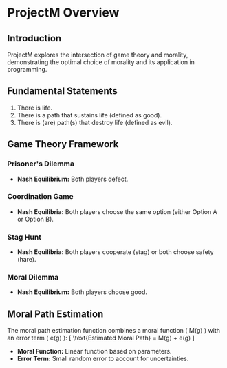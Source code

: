 # ProjectM Overview

## Introduction

ProjectM explores the intersection of game theory and morality, demonstrating the optimal choice of morality and its application in programming.

## Fundamental Statements

1. There is life.
2. There is a path that sustains life (defined as good).
3. There is (are) path(s) that destroy life (defined as evil).

## Game Theory Framework

### Prisoner's Dilemma
- **Nash Equilibrium:** Both players defect.

### Coordination Game
- **Nash Equilibria:** Both players choose the same option (either Option A or Option B).

### Stag Hunt
- **Nash Equilibria:** Both players cooperate (stag) or both choose safety (hare).

### Moral Dilemma
- **Nash Equilibrium:** Both players choose good.

## Moral Path Estimation

The moral path estimation function combines a moral function \( M(g) \) with an error term \( e(g) \):
\[ \text{Estimated Moral Path} = M(g) + e(g) \]

- **Moral Function:** Linear function based on parameters.
- **Error Term:** Small random error to account for uncertainties.
